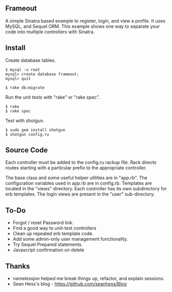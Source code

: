 Frameout
--------

A simple Sinatra based example to register, login, and view a profile. It uses MySQL, and Sequel ORM. This example shows one way to separate your code into multiple controllers with Sinatra.

Install
-------

Create database tables.

	$ mysql -u root
	mysql> create database frameout;
	mysql> quit
	
	$ rake db:migrate

Run the unit tests with "rake" or "rake spec".

	$ rake
	$ rake spec

Test with shotgun.

	$ sudo gem install shotgun
	$ shotgun config.ru

Source Code
-----------

Each controller must be added to the config.ru rackup file. Rack directs routes starting with a particular prefix to the appropriate controller. 

The base class and some useful helper utilities are in "app.rb". The configuration variables used in app.rb are in config.rb. Templates are located in the "views" directory. Each controller has its own subdirectory for erb templates. The login views are present in the "user" sub-directory.

To-Do
-----

- Forgot / reset Password link.
- Find a good way to unit-test controllers
- Clean up repeated erb template code.
- Add some admin-only user management functionality.
- Try Sequel Prepared statements.
- Javascript confirmation on delete

Thanks
------

- namelessjon helped me break things up, refactor, and explain sessions.
- Sean Hess's blog - https://github.com/seanhess/Blog